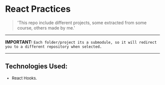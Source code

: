 <h1><strong>React Practices</strong></h1>

>'This repo include different projects, some extracted from some course, others made by me.'

---
**IMPORTANT:**
`Each folder/project its a submodule, so it will redirect you to a different repository when selected.`

---

<h2>Technologies Used:</h2>
<ul style="font-size: 13px;"><li>React Hooks.</li></ul>
